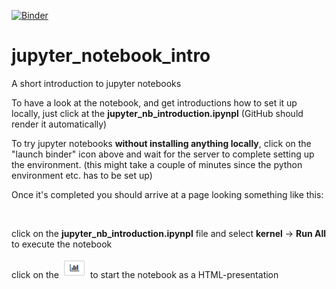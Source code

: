 [![Binder](https://mybinder.org/badge_logo.svg)](https://mybinder.org/v2/gh/raphaelquast/jupyter_notebook_intro/master)


# jupyter_notebook_intro
A short introduction to jupyter notebooks

To have a look at the notebook, and get introductions how to set it up locally, 
just click at the **jupyter_nb_introduction.ipynpl** (GitHub should render it automatically)


To try jupyter notebooks **without installing anything locally**, click on the "launch binder" icon above
and wait for the server to complete setting up the environment. 
(this might take a couple of minutes since the python environment etc. has to be set up)

Once it's completed you should arrive at a page looking something like this:

![]()


click on the **jupyter_nb_introduction.ipynpl** file and select **kernel** -> **Run All** to execute the notebook

click on the ![Rise-icon](rise_icon.png) to start the notebook as a HTML-presentation 

